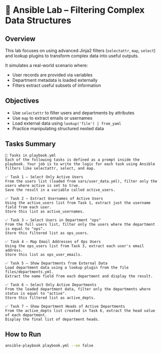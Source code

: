 # 🧪 Ansible Lab – Filtering Complex Data Structures

## Overview
This lab focuses on using advanced Jinja2 filters (`selectattr`, `map`, `select`) and lookup plugins to transform complex data into useful outputs.

It simulates a real-world scenario where:
- User records are provided via variables
- Department metadata is loaded externally
- Filters extract useful subsets of information

## Objectives
- Use `selectattr` to filter users and departments by attributes
- Use `map` to extract emails or usernames
- Load external data using `lookup('file') | from_yaml`
- Practice manipulating structured nested data

## Tasks Summary

```
📘 Tasks in playbook.yml
Each of the following tasks is defined as a prompt inside the playbook. Your job is to write the logic for each task using Ansible filters like selectattr, select, and map.

✅ Task 1 – Select Only Active Users
From the users list (loaded from vars/user_data.yml), filter only the users where active is set to true.
Save the result in a variable called active_users.

✅ Task 2 – Extract Usernames of Active Users
Using the active_users list from Task 1, extract just the username field from each user.
Store this list as active_usernames.

✅ Task 3 – Select Users in Department "ops"
From the full users list, filter only the users where the department is equal to "ops".
Store this filtered list as ops_users.

✅ Task 4 – Map Email Addresses of Ops Users
Using the ops_users list from Task 3, extract each user's email address.
Store this list as ops_user_emails.

✅ Task 5 – Show Departments from External Data
Load department data using a lookup plugin from the file files/departments.yml.
Extract the name field from each department and display the result.

✅ Task 6 – Select Only Active Departments
From the loaded department data, filter only the departments where status is equal to "active".
Store this filtered list as active_depts.

✅ Task 7 – Show Department Heads of Active Departments
From the active_depts list created in Task 6, extract the head value of each department.
Display the final list of department heads.
```


## How to Run

```bash
ansible-playbook playbook.yml --ee false

